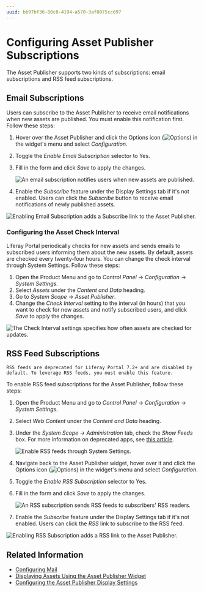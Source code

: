 ```yaml
---
uuid: bb97bf36-80c8-4194-a570-3af8075cc697
---
```

# Configuring Asset Publisher Subscriptions

The Asset Publisher supports two kinds of subscriptions: email subscriptions and RSS feed subscriptions.

## Email Subscriptions

Users can subscribe to the Asset Publisher to receive email notifications when new assets are published. You must enable this notification first. Follow these steps:

1. Hover over the Asset Publisher and click the Options icon (![Options](../../../images/icon-app-options.png)) in the widget's menu and select *Configuration*.
1. Toggle the *Enable Email Subscription* selector to Yes.
1. Fill in the form and click *Save* to apply the changes.

    ![An email subscription notifies users when new assets are published.](./configuring-asset-publisher-subscriptions/images/01.png)

1. Enable the *Subscribe* feature under the Display Settings tab if it's not enabled. Users can click the *Subscribe* button to receive email notifications of newly published assets.

![Enabling Email Subscription adds a Subscribe link to the Asset Publisher.](./configuring-asset-publisher-subscriptions/images/02.png)

### Configuring the Asset Check Interval

Liferay Portal periodically checks for new assets and sends emails to subscribed users informing them about the new assets. By default, assets are checked every twenty-four hours. You can change the check interval through System Settings. Follow these steps:

1. Open the Product Menu and go to *Control Panel* &rarr; *Configuration* &rarr; *System Settings*.
1. Select *Assets* under the *Content and Data* heading.
1. Go to *System Scope* &rarr; *Asset Publisher*. 
1. Change the *Check Interval* setting to the interval (in hours) that you want to check for new assets and notify subscribed users, and click *Save* to apply the changes.

![The Check Interval settings specifies how often assets are checked for updates.](./configuring-asset-publisher-subscriptions/images/03.png)

## RSS Feed Subscriptions

```{note}
RSS feeds are deprecated for Liferay Portal 7.2+ and are disabled by default. To leverage RSS feeds, you must enable this feature.
```

To enable RSS feed subscriptions for the Asset Publisher, follow these steps:

1. Open the Product Menu and go to *Control Panel* &rarr; *Configuration* &rarr; *System Settings*.
1. Select *Web Content* under the *Content and Data* heading.
1. Under the *System Scope* &rarr; *Administration* tab, check the *Show Feeds* box. For more information on deprecated apps, see [this article](../../../installation-and-upgrades/upgrading-liferay/reference/maintenance-mode-and-deprecations-in-7-4.md).

    ![Enable RSS feeds through System Settings.](./configuring-asset-publisher-subscriptions/images/04.png)

1. Navigate back to the Asset Publisher widget, hover over it and click the Options icon (![Options](../../../images/icon-app-options.png)) in the widget's menu and select *Configuration*.
1. Toggle the *Enable RSS Subscription* selector to Yes.
1. Fill in the form and click *Save* to apply the changes.

    ![An RSS subscription sends RSS feeds to subscribers' RSS readers.](./configuring-asset-publisher-subscriptions/images/05.png)

1. Enable the *Subscribe* feature under the Display Settings tab if it's not enabled. Users can click the *RSS* link to subscribe to the RSS feed.

![Enabling RSS Subscription adds a RSS link to the Asset Publisher.](./configuring-asset-publisher-subscriptions/images/06.png)

## Related Information

- [Configuring Mail](../../../installation-and-upgrades/setting-up-liferay/configuring-mail.md)
- [Displaying Assets Using the Asset Publisher Widget](./displaying-assets-using-the-asset-publisher-widget.md)
- [Configuring the Asset Publisher Display Settings](./configuring-asset-publisher-display-settings.md)
